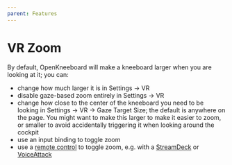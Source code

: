 ```yaml
---
parent: Features
---
```


# VR Zoom

By default, OpenKneeboard will make a kneeboard larger when you are looking at it; you can:

- change how much larger it is in Settings -> VR
- disable gaze-based zoom entirely in Settings -> VR
- change how close to the center of the kneeboard you need to be looking in Settings -> VR -> Gaze Target Size; the default is anywhere on the page. You might want to make this larger to make it easier to zoom, or smaller to avoid accidentally triggering it when looking around the cockpit
- use an input binding to toggle zoom
- use a [remote control](./remote-controls.md) to toggle zoom, e.g. with a [StreamDeck](./streamdeck.md) or [VoiceAttack](./voice-attack.md)
